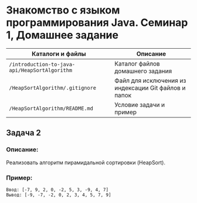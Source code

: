 # Знакомство с языком программирования Java. Семинар 1, Домашнее задание

Каталоги и файлы                              | Описание
----------------------------------------------|-----------------------------------------------------
`/introduction-to-java-api/HeapSortAlgorithm` | Каталог файлов домашнего задания
`/HeapSortAlgorithm/.gitignore`               | Файл для исключения из индексации Git файлов и папок
`/HeapSortAlgorithm/README.md`                | Условие задачи и пример

## Задача 2

### Описание:

Реализовать алгоритм пирамидальной сортировки (HeapSort).

### Пример:

```
Ввод: [-7, 9, 2, 0, -2, 5, 3, -9, 4, 7]
Вывод: [-9, -7, -2, 0, 2, 3, 4, 5, 7, 9]
```

